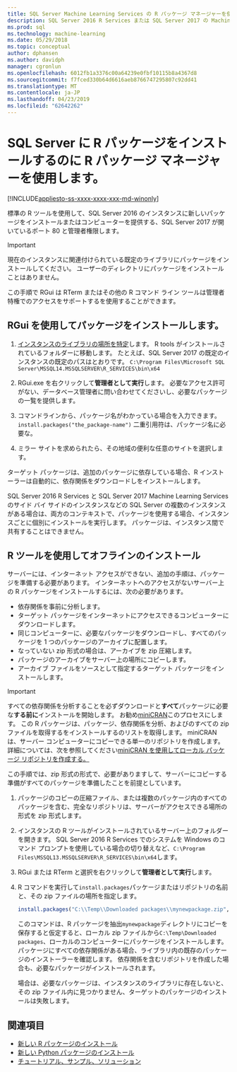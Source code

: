 ```yaml
---
title: SQL Server Machine Learning Services の R パッケージ マネージャーを使用して、
description: SQL Server 2016 R Services または SQL Server 2017 の Machine Learning Services (In-database) に新しい R パッケージを追加するのにには、install.packages などの標準の R コマンドを使用します。
ms.prod: sql
ms.technology: machine-learning
ms.date: 05/29/2018
ms.topic: conceptual
author: dphansen
ms.author: davidph
manager: cgronlun
ms.openlocfilehash: 6012fb1a3376c00a64239e0fbf10115b8a4367d8
ms.sourcegitcommit: f7fced330b64d6616aeb8766747295807c92dd41
ms.translationtype: MT
ms.contentlocale: ja-JP
ms.lasthandoff: 04/23/2019
ms.locfileid: "62642262"
---
```

# <a name="use-r-package-managers-to-install-r-packages-on-sql-server"></a>SQL Server に R パッケージをインストールするのに R パッケージ マネージャーを使用します。
[!INCLUDE[appliesto-ss-xxxx-xxxx-xxx-md-winonly](../../includes/appliesto-ss-xxxx-xxxx-xxx-md-winonly.md)]

標準の R ツールを使用して、SQL Server 2016 のインスタンスに新しいパッケージをインストールまたはコンピューターを提供する、SQL Server 2017 が開いているポート 80 と管理者権限します。

> [!IMPORTANT] 
> 現在のインスタンスに関連付けられている既定のライブラリにパッケージをインストールしてください。 ユーザーのディレクトリにパッケージをインストールことはありません。

この手順で RGui は RTerm またはその他の R コマンド ライン ツールは管理者特権でのアクセスをサポートするを使用することができます。

## <a name="install-a-package-using-rgui"></a>RGui を使用してパッケージをインストールします。

1. [インスタンスのライブラリの場所を特定](installing-and-managing-r-packages.md)します。 R tools がインストールされているフォルダーに移動します。 たとえば、SQL Server 2017 の既定のインスタンスの既定のパスはとおりです。 `C:\Program Files\Microsoft SQL Server\MSSQL14.MSSQLSERVER\R_SERVICES\bin\x64`

1. RGui.exe を右クリックして**管理者として実行**します。 必要なアクセス許可がない、データベース管理者に問い合わせてくださいし、必要なパッケージの一覧を提供します。

1. コマンドラインから、パッケージ名がわかっている場合を入力できます。`install.packages("the_package-name")` 二重引用符は、パッケージ名に必要な。

1. ミラー サイトを求められたら、その地域の便利な任意のサイトを選択します。

ターゲット パッケージは、追加のパッケージに依存している場合、R インストーラーは自動的に、依存関係をダウンロードしをインストールします。

SQL Server 2016 R Services と SQL Server 2017 Machine Learning Services のサイド バイ サイドのインスタンスなどの SQL Server の複数のインスタンスがある場合は、両方のコンテキストで、パッケージを使用する場合、インスタンスごとに個別にインストールを実行します。 パッケージは、インスタンス間で共有することはできません。

## <a name = "bkmk_offlineInstall"></a> R ツールを使用してオフラインのインストール

サーバーには、インターネット アクセスができない、追加の手順は、パッケージを準備する必要があります。 インターネットへのアクセスがないサーバー上の R パッケージをインストールするには、次の必要があります。

+ 依存関係を事前に分析します。
+ ターゲット パッケージをインターネットにアクセスできるコンピューターにダウンロードします。
+ 同じコンピューターに、必要なパッケージをダウンロードし、すべてのパッケージを 1 つのパッケージのアーカイブに配置します。
+ なっていない zip 形式の場合は、アーカイブを zip 圧縮します。
+ パッケージのアーカイブをサーバー上の場所にコピーします。
+ アーカイブ ファイルをソースとして指定するターゲット パッケージをインストールします。

> [!IMPORTANT] 
>  すべての依存関係を分析することを必ずダウンロードと**すべて**パッケージに必要な**する前に**インストールを開始します。 お勧め[miniCRAN](https://mran.microsoft.com/package/miniCRAN)このプロセスにします。 この R パッケージは、パッケージ、依存関係を分析、およびのすべての zip ファイルを取得するをインストールするのリストを取得します。 miniCRAN は、サーバー コンピューターにコピーできる単一のリポジトリを作成します。 詳細については、次を参照してください[miniCRAN を使用してローカル パッケージ リポジトリを作成する。](create-a-local-package-repository-using-minicran.md)

この手順では、zip 形式の形式で、必要がありますして、サーバーにコピーする準備がすべてのパッケージを準備したことを前提としています。

1. パッケージのコピーの圧縮ファイル、または複数のパッケージ内のすべてのパッケージを含む、完全なリポジトリは、サーバーがアクセスできる場所の形式を zip 形式します。

2. インスタンスの R ツールがインストールされているサーバー上のフォルダーを開きます。 SQL Server 2016 R Services でのシステムを Windows のコマンド プロンプトを使用している場合の切り替えなど、`C:\Program Files\MSSQL13.MSSQLSERVER\R_SERVICES\bin\x64`します。

3. RGui または RTerm と選択を右クリックして**管理者として実行**します。

4. R コマンドを実行して`install.packages`パッケージまたはリポジトリの名前と、その zip ファイルの場所を指定します。

    ```R
    install.packages("C:\\Temp\\Downloaded packages\\mynewpackage.zip", repos=NULL)
    ```

    このコマンドは、R パッケージを抽出`mynewpackage`ディレクトリにコピーを保存すると仮定すると、ローカル zip ファイルから`C:\Temp\Downloaded packages`、ローカルのコンピューターにパッケージをインストールします。 パッケージにすべての依存関係がある場合、ライブラリ内の既存のパッケージのインストーラーを確認します。 依存関係を含むリポジトリを作成した場合も、必要なパッケージがインストールされます。

    場合は、必要なパッケージは、インスタンスのライブラリに存在しないと、その zip ファイル内に見つかりません、ターゲットのパッケージのインストールは失敗します。

## <a name="see-also"></a>関連項目

+ [新しい R パッケージのインストール](install-additional-r-packages-on-sql-server.md)
+ [新しい Python パッケージのインストール](../python/install-additional-python-packages-on-sql-server.md)
+ [チュートリアル、サンプル、ソリューション](../tutorials/machine-learning-services-tutorials.md)
